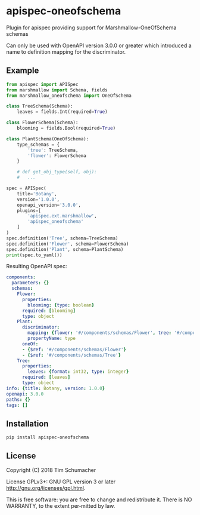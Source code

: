 # apispec-oneofschema

Plugin for apispec providing support for Marshmallow-OneOfSchema schemas

Can only be used with OpenAPI version 3.0.0 or greater which introduced a
name to definition mapping for the discriminator.

## Example

```python
from apispec import APISpec
from marshmallow import Schema, fields
from marshmallow_oneofschema import OneOfSchema

class TreeSchema(Schema):
    leaves = fields.Int(required=True)

class FlowerSchema(Schema):
    blooming = fields.Bool(required=True)

class PlantSchema(OneOfSchema):
    type_schemas = {
        'tree': TreeSchema,
        'flower': FlowerSchema
    }

    # def get_obj_type(self, obj):
    #   ...

spec = APISpec(
    title='Botany',
    version='1.0.0',
    openapi_version='3.0.0',
    plugins=[
        'apispec.ext.marshmallow',
        'apispec_oneofschema'
    ]
)
spec.definition('Tree', schema=TreeSchema)
spec.definition('Flower', schema=FlowerSchema)
spec.definition('Plant', schema=PlantSchema)
print(spec.to_yaml())
```

Resulting OpenAPI spec:

```yaml
components:
  parameters: {}
  schemas:
    Flower:
      properties:
        blooming: {type: boolean}
      required: [blooming]
      type: object
    Plant:
      discriminator:
        mapping: {flower: '#/components/schemas/Flower', tree: '#/components/schemas/Tree'}
        propertyName: type
      oneOf:
      - {$ref: '#/components/schemas/Flower'}
      - {$ref: '#/components/schemas/Tree'}
    Tree:
      properties:
        leaves: {format: int32, type: integer}
      required: [leaves]
      type: object
info: {title: Botany, version: 1.0.0}
openapi: 3.0.0
paths: {}
tags: []
```

## Installation

    pip install apispec-oneofschema

## License

Copyright (C) 2018 Tim Schumacher

License GPLv3+: GNU GPL version 3 or later <http://gnu.org/licenses/gpl.html>.

This is free software: you are free to change and redistribute it.
There is NO WARRANTY, to the extent per‐mitted by law.
